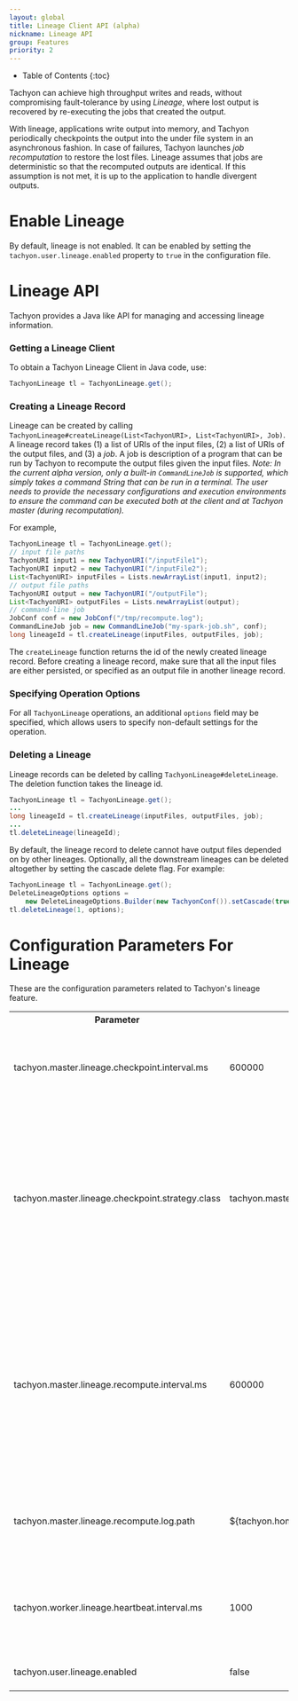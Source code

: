 ```yaml
---
layout: global
title: Lineage Client API (alpha)
nickname: Lineage API
group: Features
priority: 2
---
```


* Table of Contents
{:toc}

Tachyon can achieve high throughput writes and reads, without compromising fault-tolerance by using
*Lineage*, where lost output is recovered by re-executing the jobs that created the output.

With lineage, applications write output into memory, and Tachyon periodically checkpoints the output
into the under file system in an asynchronous fashion. In case of failures, Tachyon launches *job
recomputation* to restore the lost files. Lineage assumes that jobs are deterministic so that the 
recomputed outputs are identical. If this assumption is not met, it is up to the application to handle
divergent outputs.

# Enable Lineage

By default, lineage is not enabled. It can be enabled by setting the 
`tachyon.user.lineage.enabled` property to `true` in the configuration file.

# Lineage API

Tachyon provides a Java like API for managing and accessing lineage information.

### Getting a Lineage Client

To obtain a Tachyon Lineage Client in Java code, use:

```java
TachyonLineage tl = TachyonLineage.get();
```

### Creating a Lineage Record

Lineage can be created by calling
`TachyonLineage#createLineage(List<TachyonURI>, List<TachyonURI>, Job)`. A lineage record takes (1)
a list of URIs of the input files, (2) a list of URIs of the output files, and (3) a *job*. A job
is description of a program that can be run by Tachyon to recompute the output files given the input 
files. *Note: In the current alpha version, only a built-in `CommandLineJob` is supported, which 
simply takes a command String that can be run in a terminal. The user needs to provide the necessary 
configurations and execution environments to ensure the command can be executed both at the client 
and at Tachyon master (during recomputation).*

For example,

```java
TachyonLineage tl = TachyonLineage.get();
// input file paths
TachyonURI input1 = new TachyonURI("/inputFile1");
TachyonURI input2 = new TachyonURI("/inputFile2");
List<TachyonURI> inputFiles = Lists.newArrayList(input1, input2);
// output file paths
TachyonURI output = new TachyonURI("/outputFile");
List<TachyonURI> outputFiles = Lists.newArrayList(output);
// command-line job
JobConf conf = new JobConf("/tmp/recompute.log");
CommandLineJob job = new CommandLineJob("my-spark-job.sh", conf);
long lineageId = tl.createLineage(inputFiles, outputFiles, job);
```

The `createLineage` function returns the id of the newly created lineage record. Before creating a
lineage record, make sure that all the input files are either persisted, or specified as an output 
file in another lineage record.

### Specifying Operation Options

For all `TachyonLineage` operations, an additional `options` field may be specified, which allows
users to specify non-default settings for the operation.

### Deleting a Lineage

Lineage records can be deleted by calling `TachyonLineage#deleteLineage`. The deletion function
takes the lineage id.

```java
TachyonLineage tl = TachyonLineage.get();
...
long lineageId = tl.createLineage(inputFiles, outputFiles, job);
...
tl.deleteLineage(lineageId);
```

By default, the lineage record to delete cannot have output files depended on by other lineages.
Optionally, all the downstream lineages can be deleted altogether by setting the cascade delete
flag. For example:

```java
TachyonLineage tl = TachyonLineage.get();
DeleteLineageOptions options =
    new DeleteLineageOptions.Builder(new TachyonConf()).setCascade(true).build();
tl.deleteLineage(1, options);
```

# Configuration Parameters For Lineage

These are the configuration parameters related to Tachyon's lineage feature.

<table class="table-striped">
<tr><th>Parameter</th><th>Default Value</th><th>Description</th></tr>
<tr>
  <td>tachyon.master.lineage.checkpoint.interval.ms</td>
  <td>600000</td>
  <td>
  The interval (in milliseconds) between Tachyon's checkpoint scheduling.
  </td>
</tr>
<tr>
  <td>tachyon.master.lineage.checkpoint.strategy.class</td>
  <td>tachyon.master.lineage.checkpoint.CheckpointLatestScheduler</td>
  <td>
  The class name of the checkpoint strategy for lineage output files. The default strategy is to
  checkpoint the latest completed lineage, i.e. the lineage whose output files are completed.
  </td>
</tr>
<tr>
  <td>tachyon.master.lineage.recompute.interval.ms</td>
  <td>600000</td>
  <td>
  The interval (in milliseconds) between Tachyon's recompute execution. The executor scans the 
  all the lost files tracked by lineage, and re-executes the corresponding jobs.
  every 10 minutes.
  </td>
</tr>
<tr>
  <td>tachyon.master.lineage.recompute.log.path</td>
  <td>${tachyon.home}/logs/recompute.log</td>
  <td>
  The path to the log that the recompute executor redirects the job's stdout into.
  </td>
</tr>
<tr>
  <td>tachyon.worker.lineage.heartbeat.interval.ms</td>
  <td>1000</td>
  <td>
  The heartbeat interval (in milliseconds) between the lineage worker and lineage master.
  </td>
</tr>
<tr>
  <td>tachyon.user.lineage.enabled</td>
  <td>false</td>
  <td>
  Flag to enable lineage feature.
  </td>
</tr>
</table>
